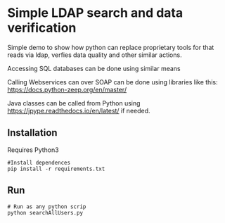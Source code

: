 # Simple LDAP search and data verification

Simple demo to show how python can replace proprietary tools for that reads via ldap, verfies data quality and other similar actions.

Accessing SQL databases can be done using similar means

Calling Webservices can over SOAP can be done using libraries like this: https://docs.python-zeep.org/en/master/ 

Java classes can be called from Python using https://jpype.readthedocs.io/en/latest/ if needed. 


## Installation

Requires Python3

```
#Install dependences
pip install -r requirements.txt
```


## Run

```
# Run as any python scrip
python searchAllUsers.py 
```